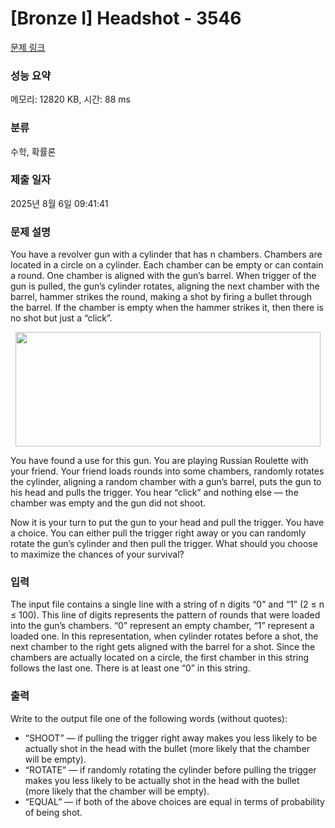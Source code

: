 # [Bronze I] Headshot - 3546 

[문제 링크](https://www.acmicpc.net/problem/3546) 

### 성능 요약

메모리: 12820 KB, 시간: 88 ms

### 분류

수학, 확률론

### 제출 일자

2025년 8월 6일 09:41:41

### 문제 설명

<p>You have a revolver gun with a cylinder that has n chambers. Chambers are located in a circle on a cylinder. Each chamber can be empty or can contain a round. One chamber is aligned with the gun’s barrel. When trigger of the gun is pulled, the gun’s cylinder rotates, aligning the next chamber with the barrel, hammer strikes the round, making a shot by firing a bullet through the barrel. If the chamber is empty when the hammer strikes it, then there is no shot but just a “click”.</p>

<p style="text-align: center;"><img alt="" src="https://www.acmicpc.net/upload/images3/headshot.png" style="height:183px; width:488px"></p>

<p>You have found a use for this gun. You are playing Russian Roulette with your friend. Your friend loads rounds into some chambers, randomly rotates the cylinder, aligning a random chamber with a gun’s barrel, puts the gun to his head and pulls the trigger. You hear “click” and nothing else — the chamber was empty and the gun did not shoot.</p>

<p>Now it is your turn to put the gun to your head and pull the trigger. You have a choice. You can either pull the trigger right away or you can randomly rotate the gun’s cylinder and then pull the trigger. What should you choose to maximize the chances of your survival?</p>

### 입력 

 <p>The input file contains a single line with a string of n digits “0” and “1” (2 ≤ n ≤ 100). This line of digits represents the pattern of rounds that were loaded into the gun’s chambers. “0” represent an empty chamber, “1” represent a loaded one. In this representation, when cylinder rotates before a shot, the next chamber to the right gets aligned with the barrel for a shot. Since the chambers are actually located on a circle, the first chamber in this string follows the last one. There is at least one “0” in this string.</p>

### 출력 

 <p>Write to the output file one of the following words (without quotes):</p>

<ul>
	<li>“SHOOT” — if pulling the trigger right away makes you less likely to be actually shot in the head with the bullet (more likely that the chamber will be empty).</li>
	<li>“ROTATE” — if randomly rotating the cylinder before pulling the trigger makes you less likely to be actually shot in the head with the bullet (more likely that the chamber will be empty).</li>
	<li>“EQUAL” — if both of the above choices are equal in terms of probability of being shot.</li>
</ul>

